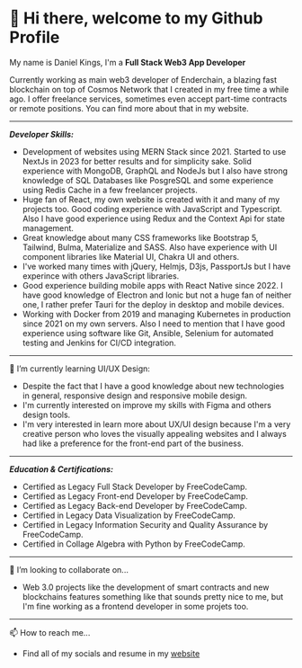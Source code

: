# 👋 Hi there, welcome to my Github Profile
My name is Daniel Kings, I'm a **Full Stack Web3 App Developer**

Currently working as main web3 developer of Enderchain, a blazing fast blockchain on top of Cosmos Network that I created in my free time a while ago.
I offer freelance services, sometimes even accept part-time contracts or remote positions. You can find more about that in my website.
***
***Developer Skills:***
-	Development of websites using MERN Stack since 2021. Started to use NextJs in 2023 for better results and for simplicity sake. Solid experience with MongoDB, GraphQL and NodeJs but I also have strong knowledge of SQL Databases like PosgreSQL and some experience using Redis Cache in a few freelancer projects.
-	Huge fan of React, my own website is created with it and many of my projects too. Good coding experience with JavaScript and Typescript. Also I have good experience using Redux and the Context Api for state management.
-	Great knowledge about many CSS frameworks like Bootstrap 5, Tailwind, Bulma, Materialize and SASS. Also have experience with UI component libraries like Material UI, Chakra UI and others. 
-	I've worked many times with jQuery, Helmjs, D3js, PassportJs but I have experince with others JavaScript libraries.
-	Good experience building mobile apps with React Native since 2022. I have good knowledge of Electron and Ionic but not a huge fan of neither one, I rather prefer Tauri for the deploy in desktop and mobile devices.
-	Working with Docker from 2019 and managing Kubernetes in production since 2021 on my own servers. Also I need to mention that I have good experience using software like Git, Ansible, Selenium for automated testing and Jenkins for CI/CD integration. 
***
 🌱 I’m currently learning UI/UX Design:
 - Despite the fact that I have a	good knowledge about new technologies in general, responsive design and responsive mobile design. 
 - I'm currently interested on improve my skills with Figma and others design tools. 
 - I'm very interested in learn more about UX/UI design because I'm a very creative person who loves the visually appealing websites and I always had like a preference for the front-end part of the business.
***
***Education & Certifications:***
- Certified as Legacy Full Stack Developer by FreeCodeCamp.
- Certified as Legacy Front-end Developer by  FreeCodeCamp.
- Certified as Legacy Back-end Developer by FreeCodeCamp.
- Certified in Legacy Data Visualization by FreeCodeCamp.
- Certified in Legacy Information Security and Quality Assurance by FreeCodeCamp.
- Certified in Collage Algebra with Python by FreeCodeCamp.
***
💞️ I’m looking to collaborate on...
- Web 3.0 projects like the development of smart contracts and new blockchains features something like that sounds pretty nice to me, but I'm fine working as a frontend developer in some projets too. 
***
📫 How to reach me... 
- Find all of my socials and resume in my [website](https://www.danielkings.dev)

